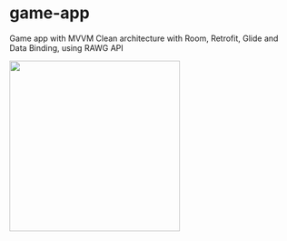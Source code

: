 # game-app
Game app with MVVM Clean architecture with Room, Retrofit, Glide and Data Binding, using RAWG API

<img src="https://user-images.githubusercontent.com/63880378/131754247-b94027b1-f786-4082-9881-191f0f198528.jpg" width=300/>
